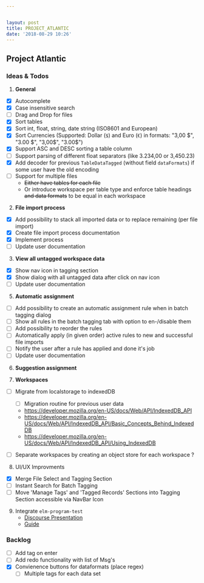 ```yaml
---


layout: post
title: PROJECT_ATLANTIC
date: '2018-08-29 10:26'
---
```


## Project Atlantic

### Ideas & Todos

1. **General**

- [x] Autocomplete
- [x] Case insensitive search
- [ ] Drag and Drop for files
- [x] Sort tables
- [x] Sort int, float, string, date string (ISO8601 and European)
- [x] Sort Currencies (Supported: Dollar (`$`) and Euro (`€`) in formats: "3,00 $", "3.00 $", "3,00$", "3.00$")
- [x] Support ASC and DESC sorting a table column
- [ ] Support parsing of different float separators (like 3.234,00 or 3,450.23)
- [x] Add decoder for previous `TableDataTagged` (without field `dataFormats`) if some user have the old encoding
- [ ] Support for multiple files
  - ~~Either have tables for each file~~
  - Or introduce workspace per table type and enforce table headings ~~and data formats~~ to be equal in each workspace

2. **File import process**
- [x] Add possibility to stack all imported data or to replace remaining (per file import)
- [x] Create file import process documentation
- [x] Implement process
- [ ] Update user documentation

3. **View all untagged workspace data**
- [x] Show nav icon in tagging section
- [x] Show dialog with all untagged data after click on nav icon
- [ ] Update user documentation

5. **Automatic assignment**

- [ ] Add possibility to create an automatic assignment rule when in batch tagging dialog
- [ ] Show all rules in the batch tagging tab with option to en-/disable them
- [ ] Add possibility to reorder the rules
- [ ] Automatically apply (in given order) active rules to new and successful file imports
- [ ] Notify the user after a rule has applied and done it's job
- [ ] Update user documentation

6. **Suggestion assignment**

7. **Workspaces**

- [ ] Migrate from localstorage to indexedDB

  - [ ] Migration routine for previous user data

  - https://developer.mozilla.org/en-US/docs/Web/API/IndexedDB_API
  - https://developer.mozilla.org/en-US/docs/Web/API/IndexedDB_API/Basic_Concepts_Behind_IndexedDB
  - https://developer.mozilla.org/en-US/docs/Web/API/IndexedDB_API/Using_IndexedDB
- [ ] Separate workspaces by creating an object store for each workspace ?

8. UI/UX Improvments

- [x] Merge File Select and Tagging Section
- [ ] Instant Search for Batch Tagging
- [ ] Move 'Manage Tags' and 'Tagged Records' Sections into Tagging Section accessible via NavBar Icon

9. Integrate `elm-program-test`
   - [Discourse Presentation](https://discourse.elm-lang.org/t/elm-program-test-3-0-0-new-docs-support-for-http-and-ports/4235)
   - [Guide](https://elm-program-test.netlify.app)

### Backlog

- [ ] Add tag on enter
- [ ] Add redo functionality with list of Msg's
- [x] Convienence buttons for dataformats (place regex)
  - [ ] Multiple tags for each data set